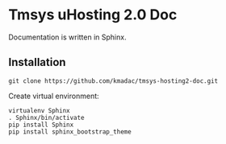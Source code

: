 Tmsys uHosting 2.0 Doc
======================

Documentation is written in Sphinx.

Installation
------------

    git clone https://github.com/kmadac/tmsys-hosting2-doc.git
  
Create virtual environment:

    virtualenv Sphinx
    . Sphinx/bin/activate
    pip install Sphinx
    pip install sphinx_bootstrap_theme




